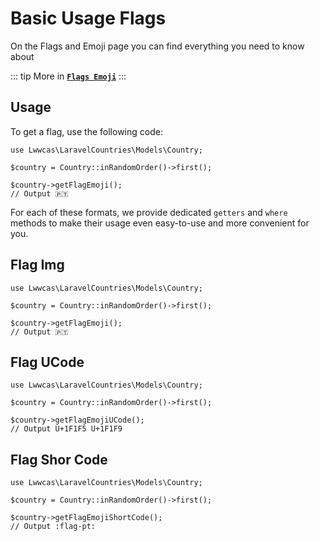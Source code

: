 # Basic Usage Flags

On the Flags and Emoji page you can find everything you need to know about

::: tip
More in **[`Flags Emoji`](/flag/emoji.html)**
:::

## Usage

To get a flag, use the following code:

```php{5}
use Lwwcas\LaravelCountries\Models\Country;

$country = Country::inRandomOrder()->first();

$country->getFlagEmoji();
// Output 🇵🇹

```

For each of these formats, we provide dedicated `getters` and `where` methods to make their usage even easy-to-use and more convenient for you.

## Flag Img

```php{5}
use Lwwcas\LaravelCountries\Models\Country;

$country = Country::inRandomOrder()->first();

$country->getFlagEmoji();
// Output 🇵🇹

```

## Flag UCode

```php{5}
use Lwwcas\LaravelCountries\Models\Country;

$country = Country::inRandomOrder()->first();

$country->getFlagEmojiUCode();
// Output U+1F1F5 U+1F1F9

```

## Flag Shor Code

```php{5}
use Lwwcas\LaravelCountries\Models\Country;

$country = Country::inRandomOrder()->first();

$country->getFlagEmojiShortCode();
// Output :flag-pt:

```
